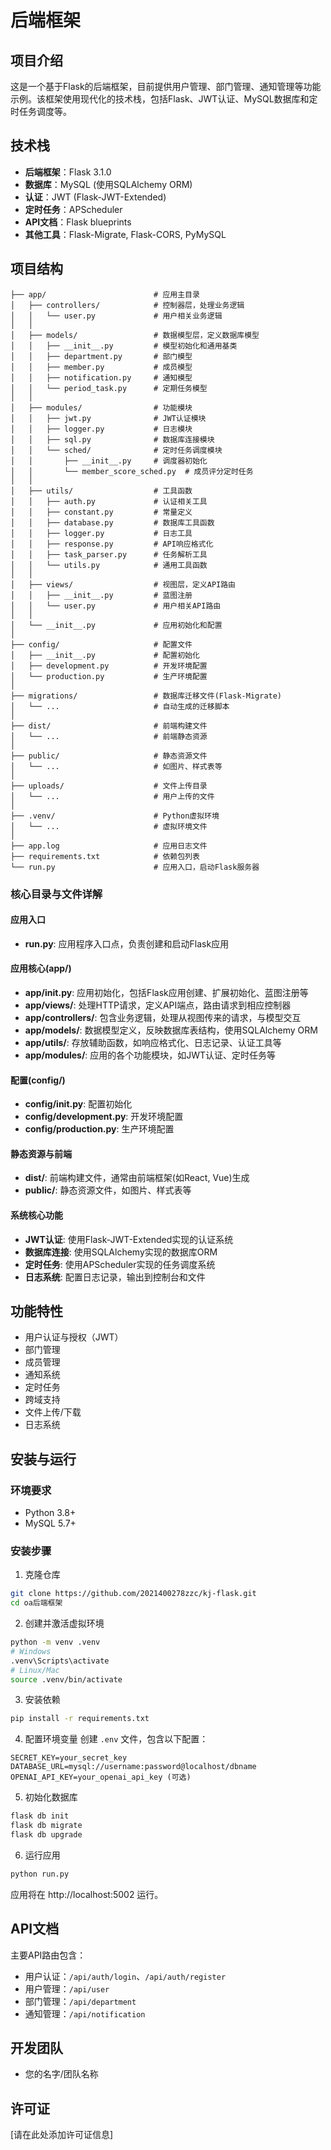  # 后端框架

## 项目介绍

这是一个基于Flask的后端框架，目前提供用户管理、部门管理、通知管理等功能示例。该框架使用现代化的技术栈，包括Flask、JWT认证、MySQL数据库和定时任务调度等。

## 技术栈

- **后端框架**：Flask 3.1.0
- **数据库**：MySQL (使用SQLAlchemy ORM)
- **认证**：JWT (Flask-JWT-Extended)
- **定时任务**：APScheduler
- **API文档**：Flask blueprints
- **其他工具**：Flask-Migrate, Flask-CORS, PyMySQL

## 项目结构

```
├── app/                        # 应用主目录
│   ├── controllers/            # 控制器层，处理业务逻辑
│   │   └── user.py             # 用户相关业务逻辑
│   │
│   ├── models/                 # 数据模型层，定义数据库模型
│   │   ├── __init__.py         # 模型初始化和通用基类
│   │   ├── department.py       # 部门模型
│   │   ├── member.py           # 成员模型
│   │   ├── notification.py     # 通知模型
│   │   └── period_task.py      # 定期任务模型
│   │
│   ├── modules/                # 功能模块
│   │   ├── jwt.py              # JWT认证模块
│   │   ├── logger.py           # 日志模块
│   │   ├── sql.py              # 数据库连接模块
│   │   └── sched/              # 定时任务调度模块
│   │       ├── __init__.py     # 调度器初始化
│   │       └── member_score_sched.py  # 成员评分定时任务
│   │
│   ├── utils/                  # 工具函数
│   │   ├── auth.py             # 认证相关工具
│   │   ├── constant.py         # 常量定义
│   │   ├── database.py         # 数据库工具函数
│   │   ├── logger.py           # 日志工具
│   │   ├── response.py         # API响应格式化
│   │   ├── task_parser.py      # 任务解析工具
│   │   └── utils.py            # 通用工具函数
│   │
│   ├── views/                  # 视图层，定义API路由
│   │   ├── __init__.py         # 蓝图注册
│   │   └── user.py             # 用户相关API路由
│   │
│   └── __init__.py             # 应用初始化和配置
│
├── config/                     # 配置文件
│   ├── __init__.py             # 配置初始化
│   ├── development.py          # 开发环境配置
│   └── production.py           # 生产环境配置
│
├── migrations/                 # 数据库迁移文件(Flask-Migrate)
│   └── ...                     # 自动生成的迁移脚本
│
├── dist/                       # 前端构建文件
│   └── ...                     # 前端静态资源
│
├── public/                     # 静态资源文件
│   └── ...                     # 如图片、样式表等
│
├── uploads/                    # 文件上传目录
│   └── ...                     # 用户上传的文件
│
├── .venv/                      # Python虚拟环境
│   └── ...                     # 虚拟环境文件
│
├── app.log                     # 应用日志文件
├── requirements.txt            # 依赖包列表
└── run.py                      # 应用入口，启动Flask服务器
```

### 核心目录与文件详解

#### 应用入口
- **run.py**: 应用程序入口点，负责创建和启动Flask应用

#### 应用核心(app/)
- **app/__init__.py**: 应用初始化，包括Flask应用创建、扩展初始化、蓝图注册等
- **app/views/**: 处理HTTP请求，定义API端点，路由请求到相应控制器
- **app/controllers/**: 包含业务逻辑，处理从视图传来的请求，与模型交互
- **app/models/**: 数据模型定义，反映数据库表结构，使用SQLAlchemy ORM
- **app/utils/**: 存放辅助函数，如响应格式化、日志记录、认证工具等
- **app/modules/**: 应用的各个功能模块，如JWT认证、定时任务等

#### 配置(config/)
- **config/__init__.py**: 配置初始化
- **config/development.py**: 开发环境配置
- **config/production.py**: 生产环境配置

#### 静态资源与前端
- **dist/**: 前端构建文件，通常由前端框架(如React, Vue)生成
- **public/**: 静态资源文件，如图片、样式表等

#### 系统核心功能
- **JWT认证**: 使用Flask-JWT-Extended实现的认证系统
- **数据库连接**: 使用SQLAlchemy实现的数据库ORM
- **定时任务**: 使用APScheduler实现的任务调度系统
- **日志系统**: 配置日志记录，输出到控制台和文件

## 功能特性

- 用户认证与授权（JWT）
- 部门管理
- 成员管理
- 通知系统
- 定时任务
- 跨域支持
- 文件上传/下载
- 日志系统

## 安装与运行

### 环境要求

- Python 3.8+
- MySQL 5.7+

### 安装步骤

1. 克隆仓库
```bash
git clone https://github.com/2021400278zzc/kj-flask.git
cd oa后端框架
```

2. 创建并激活虚拟环境
```bash
python -m venv .venv
# Windows
.venv\Scripts\activate
# Linux/Mac
source .venv/bin/activate
```

3. 安装依赖
```bash
pip install -r requirements.txt
```

4. 配置环境变量
创建 `.env` 文件，包含以下配置：
```
SECRET_KEY=your_secret_key
DATABASE_URL=mysql://username:password@localhost/dbname
OPENAI_API_KEY=your_openai_api_key (可选)
```

5. 初始化数据库
```bash
flask db init
flask db migrate
flask db upgrade
```

6. 运行应用
```bash
python run.py
```

应用将在 http://localhost:5002 运行。

## API文档

主要API路由包含：

- 用户认证：`/api/auth/login`、`/api/auth/register`
- 用户管理：`/api/user`
- 部门管理：`/api/department`
- 通知管理：`/api/notification`

## 开发团队

- 您的名字/团队名称

## 许可证

[请在此处添加许可证信息]